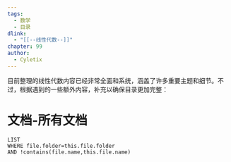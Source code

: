 ```yaml
---
tags:
  - 数学
  - 目录
dlink:
  - "[[--线性代数--]]"
chapter: 99
author:
  - Cyletix
---
```

目前整理的线性代数内容已经非常全面和系统，涵盖了许多重要主题和细节。不过，根据遇到的一些额外内容，补充以确保目录更加完整：
# 文档-所有文档
```dataview
LIST
WHERE file.folder=this.file.folder
AND !contains(file.name,this.file.name)
```
